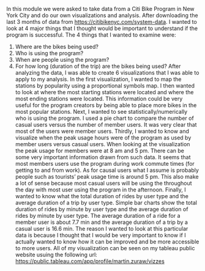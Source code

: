 In this module we were asked to take data from a Citi Bike Program in New York City and do our own visualizations and analysis.
After downloading the last 3 months of data from https://citibikenyc.com/system-data. I wanted to look at 4 major things that I thought would be important to understand if the program is successful.
The 4 things that I wanted to examine were:
1.	Where are the bikes being used?
2.	Who is using the program? 
3.	When are people using the program?
4.	For how long (duration of the trip) are the bikes being used?
After analyzing the data, I was able to create 6 visualizations that I was able to apply to my analysis. In the first visualization, I wanted to map the stations by popularity using a proportional symbols map. I then wanted to look at where the most starting stations were located and where the most ending stations were located. This information could be very useful for the program creators by being able to place more bikes in the most popular stations. Next, I wanted to see statistically/numerically who is using the program. I used a pie chart to compare the number of casual users versus the number of member users. It was very clear that most of the users were member users. Thirdly, I wanted to know and visualize when the peak usage hours were of the program as used by member users versus casual users. When looking at the visualization the peak usage for members were at 8 am and 5 pm. There can be some very important information drawn from such data. It seems that most members users use the program during work commute times (for getting to and from work). As for causal users what I assume is probably people such as tourists’ peak usage time is around 5 pm. This also make a lot of sense because most casual users will be using the throughout the day with most user using the program in the afternoon. Finally, I wanted to know what the total duration of rides by user type and the average duration of a trip by user type. Simple bar charts show the total duration of rides by minute by user type and the average duration of rides by minute by user type. The average duration of a ride for a member user is about 7.7 min and the average duration of a trip by a casual user is 16.6 min. 
The reason I wanted to look at this particular data is because I thought that I would be very important to know if I actually wanted to know how it can be improved and be more accessible to more users. 
All of my visualization can be seen on my tableau public website usuing the following url:
https://public.tableau.com/app/profile/martin.zuraw/vizzes